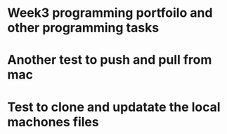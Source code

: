 # Week3 programming portfoilo and other programming tasks 
# Another test to push and pull from mac 
# Test to clone and updatate the local machones files 

